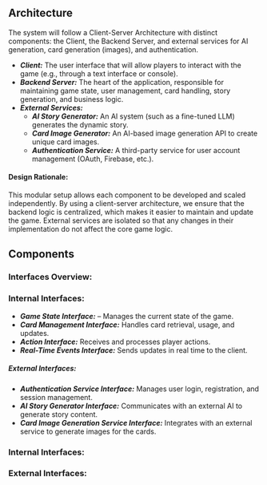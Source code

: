 


## Architecture
The system will follow a Client-Server Architecture with distinct components: the Client, the Backend Server, and external services for AI generation, card generation (images), and authentication.

* ***Client:*** The user interface that will allow players to interact with the game (e.g., through a text interface or console).
* ***Backend Server:*** The heart of the application, responsible for maintaining game state, user management, card handling, story generation, and business logic.
* ***External Services:***
  * ***AI Story Generator:*** An AI system (such as a fine-tuned LLM) generates the dynamic story.
  * ***Card Image Generator:*** An AI-based image generation API to create unique card images.
  * ***Authentication Service:*** A third-party service for user account management (OAuth, Firebase, etc.).

#### Design Rationale:
This modular setup allows each component to be developed and scaled independently. By using a client-server architecture, we ensure that the backend logic is centralized, which makes it easier to maintain and update the game. External services are isolated so that any changes in their implementation do not affect the core game logic.


## Components

### Interfaces Overview: 
### Internal Interfaces:

* ***Game State Interface:*** – Manages the current state of the game.
* ***Card Management Interface:*** Handles card retrieval, usage, and updates.
* ***Action Interface:*** Receives and processes player actions.
* ***Real-Time Events Interface:*** Sends updates in real time to the client.

##### External Interfaces:

* ***Authentication Service Interface:*** Manages user login, registration, and session management.
* ***AI Story Generator Interface:*** Communicates with an external AI to generate story content.
* ***Card Image Generation Service Interface:*** Integrates with an external service to generate images for the cards.

### Internal Interfaces:


### External Interfaces:


